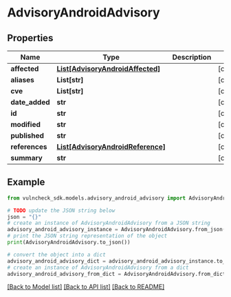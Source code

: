 # AdvisoryAndroidAdvisory


## Properties

Name | Type | Description | Notes
------------ | ------------- | ------------- | -------------
**affected** | [**List[AdvisoryAndroidAffected]**](AdvisoryAndroidAffected.md) |  | [optional] 
**aliases** | **List[str]** |  | [optional] 
**cve** | **List[str]** |  | [optional] 
**date_added** | **str** |  | [optional] 
**id** | **str** |  | [optional] 
**modified** | **str** |  | [optional] 
**published** | **str** |  | [optional] 
**references** | [**List[AdvisoryAndroidReference]**](AdvisoryAndroidReference.md) |  | [optional] 
**summary** | **str** |  | [optional] 

## Example

```python
from vulncheck_sdk.models.advisory_android_advisory import AdvisoryAndroidAdvisory

# TODO update the JSON string below
json = "{}"
# create an instance of AdvisoryAndroidAdvisory from a JSON string
advisory_android_advisory_instance = AdvisoryAndroidAdvisory.from_json(json)
# print the JSON string representation of the object
print(AdvisoryAndroidAdvisory.to_json())

# convert the object into a dict
advisory_android_advisory_dict = advisory_android_advisory_instance.to_dict()
# create an instance of AdvisoryAndroidAdvisory from a dict
advisory_android_advisory_from_dict = AdvisoryAndroidAdvisory.from_dict(advisory_android_advisory_dict)
```
[[Back to Model list]](../README.md#documentation-for-models) [[Back to API list]](../README.md#documentation-for-api-endpoints) [[Back to README]](../README.md)


